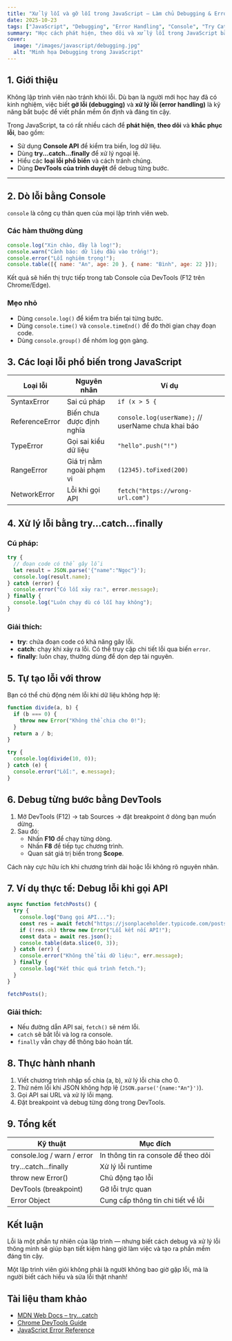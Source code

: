 ```yaml
---
title: "Xử lý lỗi và gỡ lỗi trong JavaScript – Làm chủ Debugging & Error Handling"
date: 2025-10-23
tags: ["JavaScript", "Debugging", "Error Handling", "Console", "Try Catch"]
summary: "Học cách phát hiện, theo dõi và xử lý lỗi trong JavaScript bằng console, try...catch và công cụ DevTools – kỹ năng quan trọng giúp bạn viết code ổn định và dễ bảo trì."
cover:
  image: "/images/javascript/debugging.jpg"
  alt: "Minh họa Debugging trong JavaScript"
---
```


##  1. Giới thiệu

Không lập trình viên nào tránh khỏi lỗi. Dù bạn là người mới học hay đã có kinh nghiệm, việc biết **gỡ lỗi (debugging)** và **xử lý lỗi (error handling)** là kỹ năng bắt buộc để viết phần mềm ổn định và đáng tin cậy.

Trong JavaScript, ta có rất nhiều cách để **phát hiện**, **theo dõi** và **khắc phục lỗi**, bao gồm:
- Sử dụng **Console API** để kiểm tra biến, log dữ liệu.
- Dùng **try...catch...finally** để xử lý ngoại lệ.
- Hiểu các **loại lỗi phổ biến** và cách tránh chúng.
- Dùng **DevTools của trình duyệt** để debug từng bước.

---

##  2. Dò lỗi bằng Console

`console` là công cụ thân quen của mọi lập trình viên web.

### Các hàm thường dùng

```javascript
console.log("Xin chào, đây là log!");
console.warn("Cảnh báo: dữ liệu đầu vào trống!");
console.error("Lỗi nghiêm trọng!");
console.table([{ name: "An", age: 20 }, { name: "Bình", age: 22 }]);
```
Kết quả sẽ hiển thị trực tiếp trong tab Console của DevTools (F12 trên Chrome/Edge).

### Mẹo nhỏ

- Dùng `console.log()` để kiểm tra biến tại từng bước.
- Dùng `console.time()` và `console.timeEnd()` để đo thời gian chạy đoạn code.
- Dùng `console.group()` để nhóm log gọn gàng.

## 3. Các loại lỗi phổ biến trong JavaScript

| Loại lỗi       | Nguyên nhân               | Ví dụ                                              |
| -------------- | ------------------------- | -------------------------------------------------- |
| SyntaxError    | Sai cú pháp               | `if (x > 5 {`                                      |
| ReferenceError | Biến chưa được định nghĩa | `console.log(userName);` // userName chưa khai báo |
| TypeError      | Gọi sai kiểu dữ liệu      | `"hello".push("!")`                                |
| RangeError     | Giá trị nằm ngoài phạm vi | `(12345).toFixed(200)`                             |
| NetworkError   | Lỗi khi gọi API           | `fetch("https://wrong-url.com")`                   |

## 4. Xử lý lỗi bằng try...catch...finally

### Cú pháp:

```javascript
try {
  // đoạn code có thể gây lỗi
  let result = JSON.parse('{"name":"Ngọc"}');
  console.log(result.name);
} catch (error) {
  console.error("Có lỗi xảy ra:", error.message);
} finally {
  console.log("Luôn chạy dù có lỗi hay không");
}
```

### Giải thích:

- **try**: chứa đoạn code có khả năng gây lỗi.
- **catch**: chạy khi xảy ra lỗi. Có thể truy cập chi tiết lỗi qua biến `error`.
- **finally**: luôn chạy, thường dùng để dọn dẹp tài nguyên.

## 5. Tự tạo lỗi với throw

Bạn có thể chủ động ném lỗi khi dữ liệu không hợp lệ:

```javascript
function divide(a, b) {
  if (b === 0) {
    throw new Error("Không thể chia cho 0!");
  }
  return a / b;
}

try {
  console.log(divide(10, 0));
} catch (e) {
  console.error("Lỗi:", e.message);
}
```

## 6. Debug từng bước bằng DevTools

1. Mở DevTools (F12) → tab Sources → đặt breakpoint ở dòng bạn muốn dừng.
2. Sau đó:
   - Nhấn **F10** để chạy từng dòng.
   - Nhấn **F8** để tiếp tục chương trình.
   - Quan sát giá trị biến trong **Scope**.

Cách này cực hữu ích khi chương trình dài hoặc lỗi không rõ nguyên nhân.

## 7. Ví dụ thực tế: Debug lỗi khi gọi API

```javascript
async function fetchPosts() {
  try {
    console.log("Đang gọi API...");
    const res = await fetch("https://jsonplaceholder.typicode.com/postsss"); // lỗi URL
    if (!res.ok) throw new Error("Lỗi kết nối API!");
    const data = await res.json();
    console.table(data.slice(0, 3));
  } catch (err) {
    console.error("Không thể tải dữ liệu:", err.message);
  } finally {
    console.log("Kết thúc quá trình fetch.");
  }
}

fetchPosts();
```

### Giải thích:

- Nếu đường dẫn API sai, `fetch()` sẽ ném lỗi.
- `catch` sẽ bắt lỗi và log ra console.
- `finally` vẫn chạy để thông báo hoàn tất.

## 8. Thực hành nhanh

1. Viết chương trình nhập số chia (a, b), xử lý lỗi chia cho 0.
2. Thử ném lỗi khi JSON không hợp lệ (`JSON.parse('{name:"An"}')`).
3. Gọi API sai URL và xử lý lỗi mạng.
4. Đặt breakpoint và debug từng dòng trong DevTools.

## 9. Tổng kết

| Kỹ thuật                   | Mục đích                            |
| -------------------------- | ----------------------------------- |
| console.log / warn / error | In thông tin ra console để theo dõi |
| try...catch...finally      | Xử lý lỗi runtime                   |
| throw new Error()          | Chủ động tạo lỗi                    |
| DevTools (breakpoint)      | Gỡ lỗi trực quan                    |
| Error Object               | Cung cấp thông tin chi tiết về lỗi  |

## Kết luận

Lỗi là một phần tự nhiên của lập trình — nhưng biết cách debug và xử lý lỗi thông minh sẽ giúp bạn tiết kiệm hàng giờ làm việc và tạo ra phần mềm đáng tin cậy.

Một lập trình viên giỏi không phải là người không bao giờ gặp lỗi, mà là người biết cách hiểu và sửa lỗi thật nhanh!

## Tài liệu tham khảo

- [MDN Web Docs – try...catch](https://developer.mozilla.org/en-US/docs/Web/JavaScript/Reference/Statements/try...catch)
- [Chrome DevTools Guide](https://developer.chrome.com/docs/devtools/)
- [JavaScript Error Reference](https://developer.mozilla.org/en-US/docs/Web/JavaScript/Reference/Errors)
